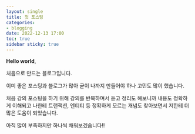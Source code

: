 ```yaml
---
layout: single
title: 첫 포스팅
categories:
- blogging
date: 2022-12-13 17:00
toc: true
sidebar sticky: true
---
```


**Hello world**, 

처음으로 만드는 블로그입니다.


이미 좋은 포스팅과 블로그가 많아 굳이 나까지 만들어야 하나 고민도 많이 했습니다.

처음 강의 포스팅을 하기 위해 강의를 반복하며서 듣고 정리도 해보니까 내용도 정확하게 이해되고 나한테 트랜잭션, 엔티티 등 정확하게 모르는 개념도 찾아보면서 저한테 더 많은 도움이 되었습니다.


아직 많이 부족하지만 하나씩 채워보겠습니다!!